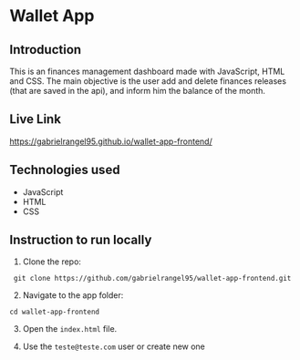 # Wallet App

## Introduction

This is an finances management dashboard made with JavaScript, HTML and CSS. The main objective is the user add and delete finances releases (that are saved in the api), and inform him the balance of the month.

## Live Link

https://gabrielrangel95.github.io/wallet-app-frontend/

## Technologies used

- JavaScript
- HTML
- CSS

## Instruction to run locally

1. Clone the repo:

```
 git clone https://github.com/gabrielrangel95/wallet-app-frontend.git
```

2. Navigate to the app folder:

```
cd wallet-app-frontend
```

3. Open the `index.html` file.

4. Use the `teste@teste.com` user or create new one
